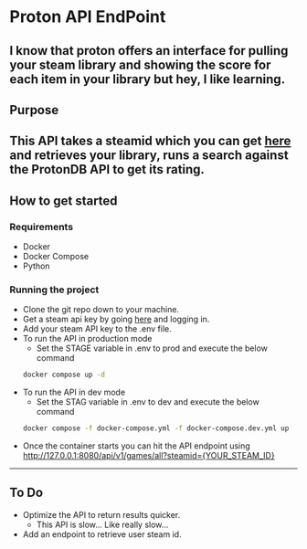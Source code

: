 # Proton API EndPoint
I know that proton offers an interface for pulling your steam library 
and showing the score for each item in your library but hey, I like learning.
---
## Purpose
This API takes a steamid which you can get [here](https://www.steamidfinder.com/)
and retrieves your library, runs a search against the ProtonDB API to get its rating.
---
## How to get started
### Requirements
- Docker
- Docker Compose
- Python

### Running the project
- Clone the git repo down to your machine.
- Get a steam api key by going [here](https://steamcommunity.com/login/home/?goto=%2Fdev%2Fapikey) and logging in.
- Add your steam API key to the .env file.
- To run the API in production mode
  - Set the STAGE variable in .env to prod and execute the below command 
  ```bash
  docker compose up -d
  ```
- To run the API in dev mode
  - Set the STAG variable in .env to dev and execute the below command
  ```bash
  docker compose -f docker-compose.yml -f docker-compose.dev.yml up
  ```
- Once the container starts you can hit the API endpoint using http://127.0.0.1:8080/api/v1/games/all?steamid={YOUR_STEAM_ID}
---
## To Do
- Optimize the API to return results quicker.
  - This API is slow... Like really slow...
- Add an endpoint to retrieve user steam id.